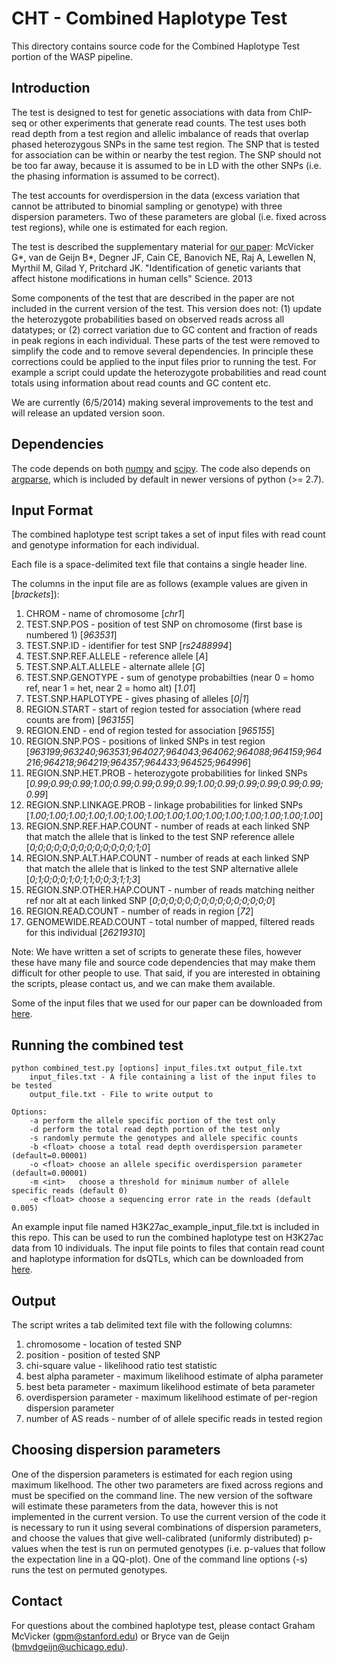CHT -  Combined Haplotype Test
======================

This directory contains source code for the Combined Haplotype Test portion of the WASP pipeline.

Introduction
----------

The test is designed to test for genetic associations with data from ChIP-seq or 
other experiments that generate read counts. The test uses both read depth from a 
test region and allelic imbalance of reads that overlap phased heterozygous SNPs in 
the same test region. The SNP that is tested for association can be within or 
nearby the test region. The SNP should not be too far away, because it is assumed 
to be in LD with the other SNPs (i.e. the phasing information is assumed to be 
correct). 

The test accounts for overdispersion in the data (excess variation that cannot be 
attributed to binomial sampling or genotype) with three dispersion parameters. Two 
of these parameters are global (i.e. fixed across test regions), while one is 
estimated for each region.

The test is described the supplementary material for 
[our paper](http://dx.doi.org/10.1126/science.1242429): McVicker G\*, van de Geijn B\*, 
Degner JF, Cain CE, Banovich NE, Raj A, Lewellen N, Myrthil M, Gilad Y, Pritchard JK. 
"Identification of genetic variants that affect histone modifications in human cells" 
Science. 2013

Some components of the test that are described in the paper are not included in the 
current version of the test. This version does not: (1) update the heterozygote probabilities
based on observed reads across all datatypes; or (2) correct variation due to GC content and 
fraction of reads in peak regions in each individual. These parts of the test were removed to 
simplify the code and to remove several dependencies. In principle these corrections could be 
applied to the input files prior to running the test. For example a script could update the 
heterozygote probabilities and read count totals using information about read counts and GC 
content etc.

We are currently (6/5/2014) making several improvements to the test and will release an updated 
version soon.


Dependencies
----------

The code depends on both [numpy](http://www.numpy.org) and [scipy](http://www.scipy.org). 
The code also depends on [argparse](https://code.google.com/p/argparse/), which is included 
by default in newer versions of python (>= 2.7).

Input Format
----------

The combined haplotype test script takes a set of input files with
read count and genotype information for each individual. 

Each file is a space-delimited text file that contains a single header line.

The columns in the input file are as follows (example values are given in [*brackets*]):

1. CHROM - name of chromosome [*chr1*]
2. TEST.SNP.POS - position of test SNP on chromosome (first base is numbered 1) [*963531*]
3. TEST.SNP.ID - identifier for test SNP [*rs2488994*]
4. TEST.SNP.REF.ALLELE - reference allele [*A*]
5. TEST.SNP.ALT.ALLELE - alternate allele [*G*]
6. TEST.SNP.GENOTYPE - sum of genotype probabilties (near 0 = homo ref, near 1 = het, near 2 = homo alt) [*1.01*] 
7. TEST.SNP.HAPLOTYPE - gives phasing of alleles [*0|1*]
8. REGION.START - start of region tested for association (where read counts are from) [*963155*]
9. REGION.END - end of region tested for association [*965155*]
10. REGION.SNP.POS - positions of linked SNPs in test region [*963199;963240;963531;964027;964043;964062;964088;964159;964216;964218;964219;964357;964433;964525;964996*]
11. REGION.SNP.HET.PROB - heterozygote probabilities for linked SNPs [*0.99;0.99;0.99;1.00;0.99;0.99;0.99;0.99;1.00;0.99;0.99;0.99;0.99;0.99;0.99*]
12. REGION.SNP.LINKAGE.PROB - linkage probabilities for linked SNPs [*1.00;1.00;1.00;1.00;1.00;1.00;1.00;1.00;1.00;1.00;1.00;1.00;1.00;1.00;1.00*]
13. REGION.SNP.REF.HAP.COUNT - number of reads at each linked SNP that match the allele that is linked to the test SNP reference allele [*0;0;0;0;0;0;0;0;0;0;0;0;0;1;0*]
14. REGION.SNP.ALT.HAP.COUNT - number of reads at each linked SNP that match the allele that is linked to the test SNP alternative allele [*0;1;0;0;0;1;0;1;1;0;0;3;1;1;3*]
15. REGION.SNP.OTHER.HAP.COUNT - number of reads matching neither ref nor alt at each linked SNP [*0;0;0;0;0;0;0;0;0;0;0;0;0;0;0*]
16. REGION.READ.COUNT - number of reads in region [*72*]
17. GENOMEWIDE.READ.COUNT - total number of mapped, filtered reads for this individual [*26219310*]

Note: We have written a set of scripts to generate these files,
however these have many file and source code dependencies that may
make them difficult for other people to use. That said, if you are
interested in obtaining the scripts, please contact us, and we can
make them available.

Some of the input files that we used for our paper can be downloaded from 
[here](http://eqtl.uchicago.edu/histone_mods/haplotype_read_counts/). 


Running the combined test
---------------------

    python combined_test.py [options] input_files.txt output_file.txt
        input_files.txt - A file containing a list of the input files to be tested
        output_file.txt - File to write output to

    Options:
        -a perform the allele specific portion of the test only
        -d perform the total read depth portion of the test only
        -s randomly permute the genotypes and allele specific counts
        -b <float> choose a total read depth overdispersion parameter (default=0.00001)
        -o <float> choose an allele specific overdispersion parameter (default=0.00001)
        -m <int>   choose a threshold for minimum number of allele specific reads (default 0)
        -e <float> choose a sequencing error rate in the reads (default 0.005)

An example input file named H3K27ac\_example\_input\_file.txt is included in this repo. This can be used to run the combined haplotype test on H3K27ac data from 10 individuals. The input file points to files that contain read count and haplotype information for dsQTLs, which can be downloaded from [here](http://eqtl.uchicago.edu/histone_mods/haplotype_read_counts/dsQTLs/).


Output
------

The script writes a tab delimited text file with the following columns:

1. chromosome - location of tested SNP
2. position - position of tested SNP
3. chi-square value - likelihood ratio test statistic
4. best alpha parameter - maximum likelihood estimate of alpha parameter
5. best beta parameter - maximum likelihood estimate of beta parameter
6. overdispersion parameter - maximum  likelihood estimate of per-region dispersion parameter
7. number of AS reads - number  of of allele specific reads in tested region



Choosing dispersion parameters
------

One of the dispersion parameters is estimated for each region using maximum likelhood. 
The other two parameters are fixed across regions and must be specified on the command 
line. The new version of the software will estimate these parameters from 
the data, however this is not implemented in the current version. To use the current
version of the code it is necessary to run it using several combinations of dispersion 
parameters, and choose the values that give well-calibrated (uniformly distributed) 
p-values when the test is run on permuted genotypes (i.e. p-values that follow the expectation 
line in a QQ-plot). One of the command line options (-s) runs the test on permuted genotypes. 


Contact
------

For questions about the combined haplotype test, please contact Graham McVicker 
(gpm@stanford.edu) or Bryce van de Geijn (bmvdgeijn@uchicago.edu).

